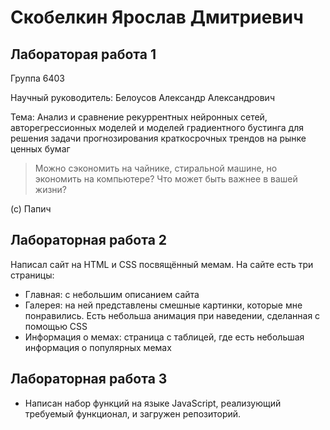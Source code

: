# Скобелкин Ярослав Дмитриевич

## Лабораторая работа 1
Группа 6403

Научный руководитель: Белоусов Александр Александрович

Тема: Анализ и сравнение рекуррентных нейронных сетей, авторегрессионных моделей и моделей градиентного бустинга для решения задачи прогнозирования краткосрочных трендов на рынке ценных бумаг

> Можно сэкономить на чайнике, стиральной машине, но экономить на компьютере? Что может быть важнее в вашей жизни?

(c) Папич

## Лабораторная работа 2 

Написал сайт на HTML и CSS посвящённый мемам. На сайте есть три страницы:
- Главная: с небольшим описанием сайта
- Галерея: на ней представлены смешные картинки, которые мне понравились. Есть небольша анимация при наведении, сделанная с помощью CSS
- Информация о мемах: страница с таблицей, где есть небольшая информация о популярных мемах

## Лабораторная работа 3
- Написан набор функций на языке JavaScript, реализующий требуемый функционал, и загружен репозиторий.

